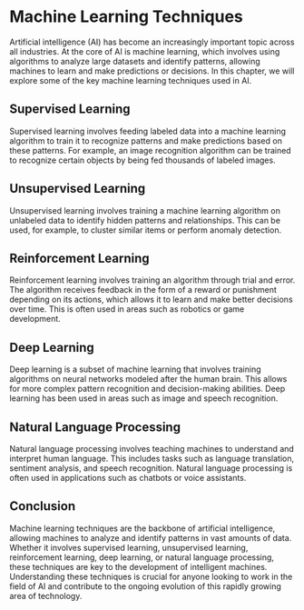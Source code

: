 Machine Learning Techniques
==============================================================================================

Artificial intelligence (AI) has become an increasingly important topic across all industries. At the core of AI is machine learning, which involves using algorithms to analyze large datasets and identify patterns, allowing machines to learn and make predictions or decisions. In this chapter, we will explore some of the key machine learning techniques used in AI.

Supervised Learning
-------------------

Supervised learning involves feeding labeled data into a machine learning algorithm to train it to recognize patterns and make predictions based on these patterns. For example, an image recognition algorithm can be trained to recognize certain objects by being fed thousands of labeled images.

Unsupervised Learning
---------------------

Unsupervised learning involves training a machine learning algorithm on unlabeled data to identify hidden patterns and relationships. This can be used, for example, to cluster similar items or perform anomaly detection.

Reinforcement Learning
----------------------

Reinforcement learning involves training an algorithm through trial and error. The algorithm receives feedback in the form of a reward or punishment depending on its actions, which allows it to learn and make better decisions over time. This is often used in areas such as robotics or game development.

Deep Learning
-------------

Deep learning is a subset of machine learning that involves training algorithms on neural networks modeled after the human brain. This allows for more complex pattern recognition and decision-making abilities. Deep learning has been used in areas such as image and speech recognition.

Natural Language Processing
---------------------------

Natural language processing involves teaching machines to understand and interpret human language. This includes tasks such as language translation, sentiment analysis, and speech recognition. Natural language processing is often used in applications such as chatbots or voice assistants.

Conclusion
----------

Machine learning techniques are the backbone of artificial intelligence, allowing machines to analyze and identify patterns in vast amounts of data. Whether it involves supervised learning, unsupervised learning, reinforcement learning, deep learning, or natural language processing, these techniques are key to the development of intelligent machines. Understanding these techniques is crucial for anyone looking to work in the field of AI and contribute to the ongoing evolution of this rapidly growing area of technology.
